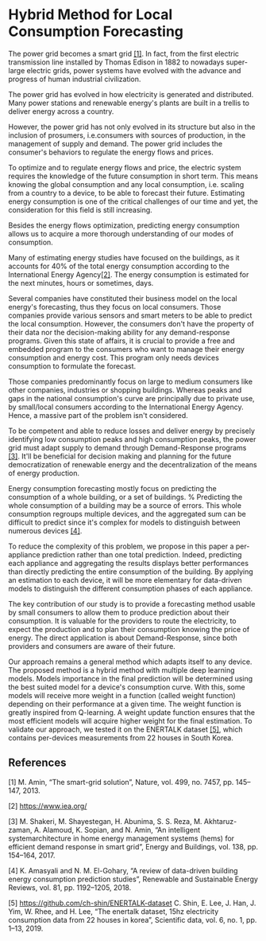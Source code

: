 # Hybrid Method for Local Consumption Forecasting


The power grid becomes a smart grid [[1]](#1). In fact, from the first electric transmission line installed by Thomas Edison in 1882 to nowadays super-large electric grids, power systems have evolved with the advance and progress  of human industrial civilization. 

The power grid has evolved in how electricity is generated and distributed. Many power stations and renewable energy's plants are built in a trellis to deliver energy across a country. 

However, the power grid has not only evolved in its structure but also in the inclusion of prosumers, i.e.consumers with sources of production, in the management of supply and demand. The power grid includes the consumer's behaviors to regulate the energy flows and prices.

To optimize and to regulate energy flows and price, the electric system requires the knowledge of the future consumption in short term. This means knowing the global consumption and any local consumption, i.e. scaling from a country to a device, to be able to forecast their future. Estimating energy consumption is one of the critical challenges of our time and yet, the consideration for this field is still increasing. 

Besides the energy flows optimization, predicting energy consumption allows us to acquire a more thorough understanding of our modes of consumption.

Many of estimating energy studies have focused on the buildings, as it accounts for 40% of the total energy consumption according to the International Energy Agency[[2]](#2). The energy consumption is estimated for the next minutes, hours or sometimes, days.

Several companies have constituted their business model on the local energy's forecasting, thus they focus on local consumers. Those companies provide various sensors and smart meters to be able to predict the local consumption. However, the consumers don't have the property of their data nor the decision-making ability for any demand-response programs. Given this state of affairs, it is crucial to provide a free and embedded program to the consumers who want to manage their energy consumption and energy cost. This program only needs devices consumption to formulate the forecast.

Those companies predominantly focus on large to medium consumers like other companies, industries or shopping buildings. Whereas peaks and gaps in the national consumption's curve are principally due to private use, by small/local consumers according to the International Energy Agency. Hence, a massive part of the problem isn't considered.

To be competent and able to reduce losses and deliver energy by precisely identifying low consumption peaks and high consumption peaks, the power grid must adapt supply to demand through Demand-Response programs [[3]](#3).
It'll be beneficial for decision making and planning for the future democratization of renewable energy and the decentralization of the means of energy production.

Energy consumption forecasting mostly focus on predicting the consumption of a whole building, or a set of buildings.
%
Predicting the whole consumption of a building may be a source of errors. This whole consumption regroups multiple devices, and the aggregated sum can be difficult to predict since it's complex for models to distinguish between numerous devices [[4]](#4).

To reduce the complexity of this problem, we propose in this paper a per-appliance prediction rather than one total prediction.
Indeed, predicting each appliance and aggregating the results displays better performances than directly predicting the entire consumption of the building.
By applying an estimation to each device, it will be more elementary for data-driven models to distinguish the different consumption phases of each appliance.

The key contribution of our study is to provide a forecasting method usable by small consumers to allow them to produce prediction about their consumption. It is valuable for the providers to route the electricity, to expect the production and to plan their consumption knowing the price of energy. The direct application is about Demand-Response, since both providers and consumers are aware of their future.

Our approach remains a general method which adapts itself to any device. The proposed method is a hybrid method with multiple deep learning models. Models importance in the final prediction will be determined using the best suited model for a device's consumption curve. With this, some models will receive more weight in a function (called weight function) depending on their performance at a given time. The weight function is greatly inspired from Q-learning. A weight update function ensures that the most efficient models will acquire higher weight for the final estimation. To validate our approach, we tested it on the ENERTALK dataset [[5]](#5), which contains per-devices measurements from 22 houses in South Korea.


## References

<a id="1">[1]</a> 
M. Amin, “The smart-grid solution”, Nature, vol. 499, no. 7457, pp. 145–147, 2013.

<a id="2">[2]</a> 
https://www.iea.org/

<a id="3">[3]</a>
M. Shakeri, M. Shayestegan, H. Abunima, S. S. Reza, M. Akhtaruz-zaman, A. Alamoud, K. Sopian, and N. Amin, “An intelligent systemarchitecture in home energy management systems (hems) for efficient demand response in smart grid”, Energy and Buildings, vol. 138, pp. 154–164, 2017.

<a id="4">[4]</a>
K. Amasyali and N. M. El-Gohary, “A review of data-driven building energy consumption prediction studies”, Renewable and Sustainable Energy Reviews, vol. 81, pp. 1192–1205, 2018.

<a id="5">[5]</a>
https://github.com/ch-shin/ENERTALK-dataset
C. Shin, E. Lee, J. Han, J. Yim, W. Rhee, and H. Lee, “The enertalk dataset, 15hz electricity consumption data from 22 houses in korea”, Scientific data, vol. 6, no. 1, pp. 1–13, 2019.